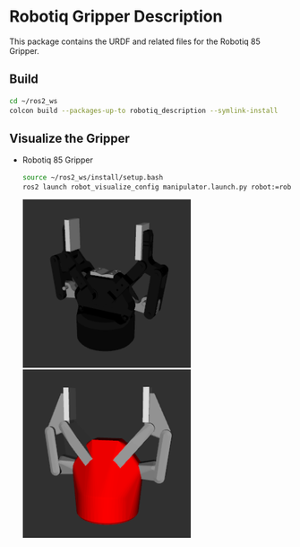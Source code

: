 # Robotiq Gripper Description

This package contains the URDF and related files for the Robotiq 85 Gripper.

## Build

```bash
cd ~/ros2_ws
colcon build --packages-up-to robotiq_description --symlink-install
```

## Visualize the Gripper

* Robotiq 85 Gripper
    ```bash
    source ~/ros2_ws/install/setup.bash
    ros2 launch robot_visualize_config manipulator.launch.py robot:=robotiq
    ```

    <img src="../.images/robotiq85.png" width="300" height="300" style="object-fit: cover; object-position: center;"> <img src="../.images/robotiq85_collision.png" width="300" height="300" style="object-fit: cover; object-position: center;">